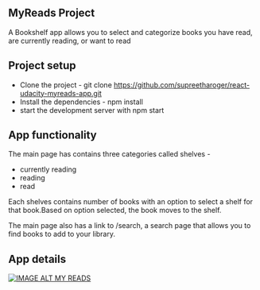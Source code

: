## MyReads Project

A Bookshelf app allows you to select and categorize books you have read, are currently reading, or want to read

## Project setup
* Clone the project - git clone https://github.com/supreetharoger/react-udacity-myreads-app.git
* Install the dependencies - npm install
* start the development server with npm start

## App functionality
The main page has contains three categories called shelves - 
* currently reading 
* reading 
* read

Each shelves contains number of books with an option to select a shelf for that book.Based on option selected, the book moves to the shelf. 

The main page also has a link to /search, a search page that allows you to find books to add to your library.

## App details
[![IMAGE ALT MY READS](http://img.youtube.com/vi/5Hb-LXlmiKo/0.jpg)](http://www.youtube.com/watch?v=5Hb-LXlmiKo)